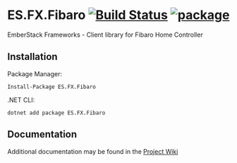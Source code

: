 [package-url]:   https://www.nuget.org/packages/ES.FX.Fibaro
[package-image]: https://img.shields.io/nuget/v/ES.FX.Fibaro.svg
[wiki-url]:      https://github.com/EmberStack/ES.FX.Fibaro/wiki

# ES.FX.Fibaro [![Build Status](https://dev.azure.com/emberstack/ES.FX-Public/_apis/build/status/ES.FX.Fibaro?branchName=master)](https://dev.azure.com/emberstack/ES.FX-Public/_build/latest?definitionId=8&branchName=master) [![package][package-image]][package-url]
EmberStack Frameworks - Client library for Fibaro Home Controller


## Installation
Package Manager:
```shell
Install-Package ES.FX.Fibaro
```
.NET CLI:
```shell
dotnet add package ES.FX.Fibaro
```


## Documentation
Additional documentation may be found in the [Project Wiki][wiki-url]